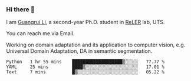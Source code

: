### Hi there 👋

<!--
**Solacex/Solacex** is a ✨ _special_ ✨ repository because its `README.md` (this file) appears on your GitHub profile.

Here are some ideas to get you started:

- 🔭 I’m currently working on ...
- 🌱 I’m currently learning ...
- 👯 I’m looking to collaborate on ...
- 🤔 I’m looking for help with ...
- 💬 Ask me about ...
- 📫 How to reach me: ...
- 😄 Pronouns: ...
- ⚡ Fun fact: ...
-->
I am [Guangrui Li](http://www.guangrui.li), a second-year Ph.D. student in [ReLER](http://www.reler.net) lab, UTS.

You can reach me via Email.

Working on domain adaptation and its application to computer vision, e.g. Universal Domain Adaptation, DA in semantic segmentation. 


<!--START_SECTION:waka-->
```text
Python   1 hr 55 mins    ███████████████████▒░░░░░   77.77 % 
YAML     25 mins         ████▒░░░░░░░░░░░░░░░░░░░░   17.01 % 
Text     7 mins          █▒░░░░░░░░░░░░░░░░░░░░░░░   05.22 % 
```
<!--END_SECTION:waka-->
